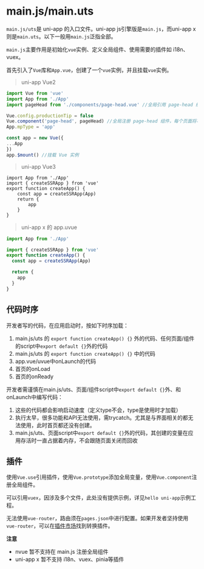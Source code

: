 # main.js/main.uts

`main.js/uts`是 uni-app 的入口文件。uni-app js引擎版是`main.js`，而uni-app x则是`main.uts`。以下一般用`main.js`泛指全部。

`main.js`主要作用是初始化`vue`实例、定义全局组件、使用需要的插件如 i18n、vuex。

首先引入了`Vue`库和`App.vue`，创建了一个`vue`实例，并且挂载`vue`实例。

> uni-app Vue2

```js
import Vue from 'vue'
import App from './App'
import pageHead from './components/page-head.vue' //全局引用 page-head 组件

Vue.config.productionTip = false
Vue.component('page-head', pageHead) //全局注册 page-head 组件，每个页面将可以直接使用该组件
App.mpType = 'app'

const app = new Vue({
...App
})
app.$mount() //挂载 Vue 实例

```

> uni-app Vue3

```JS
import App from './App'
import { createSSRApp } from 'vue'
export function createApp() {
    const app = createSSRApp(App)
    return {
        app
    }
}
```

> uni-app x 的 app.uvue

```ts
import App from './App'

import { createSSRApp } from 'vue'
export function createApp() {
  const app = createSSRApp(App)

  return {
    app
  }
}
```

## 代码时序

开发者写的代码，在应用启动时，按如下时序加载：
1. main.js/uts 的 `export function createApp() {}` 外的代码、任何页面/组件的script中`export default {}`外的代码
2. main.js/uts 的 `export function createApp() {}` 中的代码
3. app.vue/uvue中onLaunch的代码
4. 首页的onLoad
5. 首页的onReady

开发者需谨慎在main.js/uts、页面/组件script中`export default {}`外、和onLaunch中编写代码：
1. 这些的代码都会影响启动速度（定义type不会，type是使用时才加载）
2. 执行太早，很多功能和API无法使用，需trycatch。尤其是与界面相关的都无法使用，此时首页都还没有创建。
3. main.js/uts、页面script中`export default {}`外的代码，其创建的变量在应用存活时一直占据着内存，不会跟随页面关闭而回收


## 插件

使用`Vue.use`引用插件，使用`Vue.prototype`添加全局变量，使用`Vue.component`注册全局组件。

可以引用`vuex`，因涉及多个文件，此处没有提供示例，详见`hello uni-app`示例工程。

无法使用`vue-router`，路由须在`pages.json`中进行配置。如果开发者坚持使用`vue-router`，可以在[插件市场](https://ext.dcloud.net.cn/search?q=vue-router)找到转换插件。


**注意**
- nvue 暂不支持在 main.js 注册全局组件
- uni-app x 暂不支持 i18n、vuex、pinia等插件
